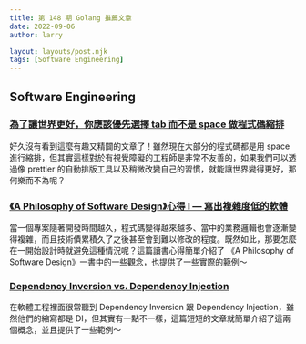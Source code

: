 ```yaml
---
title: 第 148 期 Golang 推薦文章
date: 2022-09-06
author: larry

layout: layouts/post.njk
tags: [Software Engineering]
---
```


## Software Engineering

### [為了讓世界更好，你應該優先選擇 tab 而不是 space 做程式碼縮排](https://jason-memo.dev/posts/prefer-tab-over-space-for-a11y/)

好久沒有看到這麼有趣又精闢的文章了！雖然現在大部分的程式碼都是用 space 進行縮排，但其實這樣對於有視覺障礙的工程師是非常不友善的，如果我們可以透過像 prettier 的自動排版工具以及稍微改變自己的習慣，就能讓世界變得更好，那何樂而不為呢？

### [《A Philosophy of Software Design》心得 I — 寫出複雜度低的軟體](https://www.explainthis.io/zh-hant/blog/a-philosophy-of-software-design/part1)

當一個專案隨著開發時間越久，程式碼變得越來越多、當中的業務邏輯也會逐漸變得複雜，而且技術債累積久了之後甚至會到難以修改的程度。既然如此，那要怎麼在一開始設計時就避免這種情況呢？這篇讀書心得簡單介紹了 《A Philosophy of Software Design》一書中的一些觀念，也提供了一些實際的範例～

### [Dependency Inversion vs. Dependency Injection](https://betterprogramming.pub/straightforward-simple-dependency-inversion-vs-dependency-injection-7d8c0d0ed28e)

在軟體工程裡面很常聽到 Dependency Inversion 跟 Dependency Injection，雖然他們的縮寫都是 DI，但其實有一點不一樣，這篇短短的文章就簡單介紹了這兩個概念，並且提供了一些範例～
